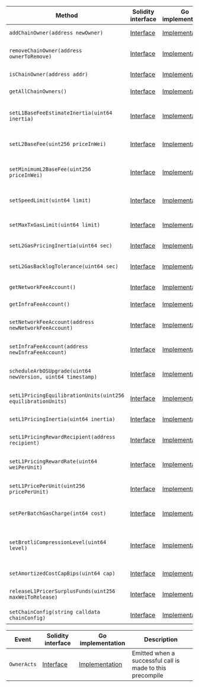 <table>
  <thead>
    <tr>
      <th>Method</th>
      <th>Solidity interface</th>
      <th>Go implementation</th>
      <th>Description</th>
    </tr>
  </thead>
  <tbody>
    <tr>
      <td>
        <code>addChainOwner(address newOwner)</code>
      </td>
      <td>
        <a
          href="https://github.com/OffchainLabs/nitro-contracts/blob/0a149d2af9aee566c4abf493479ec15e5fc32d98/src/precompiles/ArbOwner.sol#L16"
          target="_blank"
        >
          Interface
        </a>
      </td>
      <td>
        <a
          href="https://github.com/OffchainLabs/nitro/blob/v2.2.4/precompiles/ArbOwner.go#L34"
          target="_blank"
        >
          Implementation
        </a>
      </td>
      <td>AddChainOwner adds account as a chain owner</td>
    </tr>
    <tr>
      <td>
        <code>removeChainOwner(address ownerToRemove)</code>
      </td>
      <td>
        <a
          href="https://github.com/OffchainLabs/nitro-contracts/blob/0a149d2af9aee566c4abf493479ec15e5fc32d98/src/precompiles/ArbOwner.sol#L19"
          target="_blank"
        >
          Interface
        </a>
      </td>
      <td>
        <a
          href="https://github.com/OffchainLabs/nitro/blob/v2.2.4/precompiles/ArbOwner.go#L39"
          target="_blank"
        >
          Implementation
        </a>
      </td>
      <td>RemoveChainOwner removes account from the list of chain owners</td>
    </tr>
    <tr>
      <td>
        <code>isChainOwner(address addr)</code>
      </td>
      <td>
        <a
          href="https://github.com/OffchainLabs/nitro-contracts/blob/0a149d2af9aee566c4abf493479ec15e5fc32d98/src/precompiles/ArbOwner.sol#L22"
          target="_blank"
        >
          Interface
        </a>
      </td>
      <td>
        <a
          href="https://github.com/OffchainLabs/nitro/blob/v2.2.4/precompiles/ArbOwner.go#L48"
          target="_blank"
        >
          Implementation
        </a>
      </td>
      <td>IsChainOwner checks if the account is a chain owner</td>
    </tr>
    <tr>
      <td>
        <code>getAllChainOwners()</code>
      </td>
      <td>
        <a
          href="https://github.com/OffchainLabs/nitro-contracts/blob/0a149d2af9aee566c4abf493479ec15e5fc32d98/src/precompiles/ArbOwner.sol#L25"
          target="_blank"
        >
          Interface
        </a>
      </td>
      <td>
        <a
          href="https://github.com/OffchainLabs/nitro/blob/v2.2.4/precompiles/ArbOwner.go#L53"
          target="_blank"
        >
          Implementation
        </a>
      </td>
      <td>GetAllChainOwners retrieves the list of chain owners</td>
    </tr>
    <tr>
      <td>
        <code>setL1BaseFeeEstimateInertia(uint64 inertia)</code>
      </td>
      <td>
        <a
          href="https://github.com/OffchainLabs/nitro-contracts/blob/0a149d2af9aee566c4abf493479ec15e5fc32d98/src/precompiles/ArbOwner.sol#L28"
          target="_blank"
        >
          Interface
        </a>
      </td>
      <td>
        <a
          href="https://github.com/OffchainLabs/nitro/blob/v2.2.4/precompiles/ArbOwner.go#L58"
          target="_blank"
        >
          Implementation
        </a>
      </td>
      <td>
        SetL1BaseFeeEstimateInertia sets how slowly ArbOS updates its estimate of the L1 basefee
      </td>
    </tr>
    <tr>
      <td>
        <code>setL2BaseFee(uint256 priceInWei)</code>
      </td>
      <td>
        <a
          href="https://github.com/OffchainLabs/nitro-contracts/blob/0a149d2af9aee566c4abf493479ec15e5fc32d98/src/precompiles/ArbOwner.sol#L31"
          target="_blank"
        >
          Interface
        </a>
      </td>
      <td>
        <a
          href="https://github.com/OffchainLabs/nitro/blob/v2.2.4/precompiles/ArbOwner.go#L63"
          target="_blank"
        >
          Implementation
        </a>
      </td>
      <td>SetL2BaseFee sets the L2 gas price directly, bypassing the pool calculus</td>
    </tr>
    <tr>
      <td>
        <code>setMinimumL2BaseFee(uint256 priceInWei)</code>
      </td>
      <td>
        <a
          href="https://github.com/OffchainLabs/nitro-contracts/blob/0a149d2af9aee566c4abf493479ec15e5fc32d98/src/precompiles/ArbOwner.sol#L34"
          target="_blank"
        >
          Interface
        </a>
      </td>
      <td>
        <a
          href="https://github.com/OffchainLabs/nitro/blob/v2.2.4/precompiles/ArbOwner.go#L68"
          target="_blank"
        >
          Implementation
        </a>
      </td>
      <td>SetMinimumL2BaseFee sets the minimum base fee needed for a transaction to succeed</td>
    </tr>
    <tr>
      <td>
        <code>setSpeedLimit(uint64 limit)</code>
      </td>
      <td>
        <a
          href="https://github.com/OffchainLabs/nitro-contracts/blob/0a149d2af9aee566c4abf493479ec15e5fc32d98/src/precompiles/ArbOwner.sol#L37"
          target="_blank"
        >
          Interface
        </a>
      </td>
      <td>
        <a
          href="https://github.com/OffchainLabs/nitro/blob/v2.2.4/precompiles/ArbOwner.go#L73"
          target="_blank"
        >
          Implementation
        </a>
      </td>
      <td>SetSpeedLimit sets the computational speed limit for the chain</td>
    </tr>
    <tr>
      <td>
        <code>setMaxTxGasLimit(uint64 limit)</code>
      </td>
      <td>
        <a
          href="https://github.com/OffchainLabs/nitro-contracts/blob/0a149d2af9aee566c4abf493479ec15e5fc32d98/src/precompiles/ArbOwner.sol#L40"
          target="_blank"
        >
          Interface
        </a>
      </td>
      <td>
        <a
          href="https://github.com/OffchainLabs/nitro/blob/v2.2.4/precompiles/ArbOwner.go#L78"
          target="_blank"
        >
          Implementation
        </a>
      </td>
      <td>SetMaxTxGasLimit sets the maximum size a tx (and block) can be</td>
    </tr>
    <tr>
      <td>
        <code>setL2GasPricingInertia(uint64 sec)</code>
      </td>
      <td>
        <a
          href="https://github.com/OffchainLabs/nitro-contracts/blob/0a149d2af9aee566c4abf493479ec15e5fc32d98/src/precompiles/ArbOwner.sol#L43"
          target="_blank"
        >
          Interface
        </a>
      </td>
      <td>
        <a
          href="https://github.com/OffchainLabs/nitro/blob/v2.2.4/precompiles/ArbOwner.go#L83"
          target="_blank"
        >
          Implementation
        </a>
      </td>
      <td>SetL2GasPricingInertia sets the L2 gas pricing inertia</td>
    </tr>
    <tr>
      <td>
        <code>setL2GasBacklogTolerance(uint64 sec)</code>
      </td>
      <td>
        <a
          href="https://github.com/OffchainLabs/nitro-contracts/blob/0a149d2af9aee566c4abf493479ec15e5fc32d98/src/precompiles/ArbOwner.sol#L46"
          target="_blank"
        >
          Interface
        </a>
      </td>
      <td>
        <a
          href="https://github.com/OffchainLabs/nitro/blob/v2.2.4/precompiles/ArbOwner.go#L88"
          target="_blank"
        >
          Implementation
        </a>
      </td>
      <td>SetL2GasBacklogTolerance sets the L2 gas backlog tolerance</td>
    </tr>
    <tr>
      <td>
        <code>getNetworkFeeAccount()</code>
      </td>
      <td>
        <a
          href="https://github.com/OffchainLabs/nitro-contracts/blob/0a149d2af9aee566c4abf493479ec15e5fc32d98/src/precompiles/ArbOwner.sol#L49"
          target="_blank"
        >
          Interface
        </a>
      </td>
      <td>
        <a
          href="https://github.com/OffchainLabs/nitro/blob/v2.2.4/precompiles/ArbOwner.go#L93"
          target="_blank"
        >
          Implementation
        </a>
      </td>
      <td>GetNetworkFeeAccount gets the network fee collector</td>
    </tr>
    <tr>
      <td>
        <code>getInfraFeeAccount()</code>
      </td>
      <td>
        <a
          href="https://github.com/OffchainLabs/nitro-contracts/blob/0a149d2af9aee566c4abf493479ec15e5fc32d98/src/precompiles/ArbOwner.sol#L52"
          target="_blank"
        >
          Interface
        </a>
      </td>
      <td>
        <a
          href="https://github.com/OffchainLabs/nitro/blob/v2.2.4/precompiles/ArbOwner.go#L98"
          target="_blank"
        >
          Implementation
        </a>
      </td>
      <td>GetInfraFeeAccount gets the infrastructure fee collector</td>
    </tr>
    <tr>
      <td>
        <code>setNetworkFeeAccount(address newNetworkFeeAccount)</code>
      </td>
      <td>
        <a
          href="https://github.com/OffchainLabs/nitro-contracts/blob/0a149d2af9aee566c4abf493479ec15e5fc32d98/src/precompiles/ArbOwner.sol#L55"
          target="_blank"
        >
          Interface
        </a>
      </td>
      <td>
        <a
          href="https://github.com/OffchainLabs/nitro/blob/v2.2.4/precompiles/ArbOwner.go#L103"
          target="_blank"
        >
          Implementation
        </a>
      </td>
      <td>SetNetworkFeeAccount sets the network fee collector to the new network fee account</td>
    </tr>
    <tr>
      <td>
        <code>setInfraFeeAccount(address newInfraFeeAccount)</code>
      </td>
      <td>
        <a
          href="https://github.com/OffchainLabs/nitro-contracts/blob/0a149d2af9aee566c4abf493479ec15e5fc32d98/src/precompiles/ArbOwner.sol#L58"
          target="_blank"
        >
          Interface
        </a>
      </td>
      <td>
        <a
          href="https://github.com/OffchainLabs/nitro/blob/v2.2.4/precompiles/ArbOwner.go#L108"
          target="_blank"
        >
          Implementation
        </a>
      </td>
      <td>SetInfraFeeAccount sets the infra fee collector to the new network fee account</td>
    </tr>
    <tr>
      <td>
        <code>scheduleArbOSUpgrade(uint64 newVersion, uint64 timestamp)</code>
      </td>
      <td>
        <a
          href="https://github.com/OffchainLabs/nitro-contracts/blob/0a149d2af9aee566c4abf493479ec15e5fc32d98/src/precompiles/ArbOwner.sol#L61"
          target="_blank"
        >
          Interface
        </a>
      </td>
      <td>
        <a
          href="https://github.com/OffchainLabs/nitro/blob/v2.2.4/precompiles/ArbOwner.go#L113"
          target="_blank"
        >
          Implementation
        </a>
      </td>
      <td>ScheduleArbOSUpgrade to the requested version at the requested timestamp</td>
    </tr>
    <tr>
      <td>
        <code>setL1PricingEquilibrationUnits(uint256 equilibrationUnits)</code>
      </td>
      <td>
        <a
          href="https://github.com/OffchainLabs/nitro-contracts/blob/0a149d2af9aee566c4abf493479ec15e5fc32d98/src/precompiles/ArbOwner.sol#L64"
          target="_blank"
        >
          Interface
        </a>
      </td>
      <td>
        <a
          href="https://github.com/OffchainLabs/nitro/blob/v2.2.4/precompiles/ArbOwner.go#L117"
          target="_blank"
        >
          Implementation
        </a>
      </td>
      <td>Sets equilibration units parameter for L1 price adjustment algorithm</td>
    </tr>
    <tr>
      <td>
        <code>setL1PricingInertia(uint64 inertia)</code>
      </td>
      <td>
        <a
          href="https://github.com/OffchainLabs/nitro-contracts/blob/0a149d2af9aee566c4abf493479ec15e5fc32d98/src/precompiles/ArbOwner.sol#L67"
          target="_blank"
        >
          Interface
        </a>
      </td>
      <td>
        <a
          href="https://github.com/OffchainLabs/nitro/blob/v2.2.4/precompiles/ArbOwner.go#L121"
          target="_blank"
        >
          Implementation
        </a>
      </td>
      <td>Sets inertia parameter for L1 price adjustment algorithm</td>
    </tr>
    <tr>
      <td>
        <code>setL1PricingRewardRecipient(address recipient)</code>
      </td>
      <td>
        <a
          href="https://github.com/OffchainLabs/nitro-contracts/blob/0a149d2af9aee566c4abf493479ec15e5fc32d98/src/precompiles/ArbOwner.sol#L70"
          target="_blank"
        >
          Interface
        </a>
      </td>
      <td>
        <a
          href="https://github.com/OffchainLabs/nitro/blob/v2.2.4/precompiles/ArbOwner.go#L125"
          target="_blank"
        >
          Implementation
        </a>
      </td>
      <td>Sets reward recipient address for L1 price adjustment algorithm</td>
    </tr>
    <tr>
      <td>
        <code>setL1PricingRewardRate(uint64 weiPerUnit)</code>
      </td>
      <td>
        <a
          href="https://github.com/OffchainLabs/nitro-contracts/blob/0a149d2af9aee566c4abf493479ec15e5fc32d98/src/precompiles/ArbOwner.sol#L73"
          target="_blank"
        >
          Interface
        </a>
      </td>
      <td>
        <a
          href="https://github.com/OffchainLabs/nitro/blob/v2.2.4/precompiles/ArbOwner.go#L129"
          target="_blank"
        >
          Implementation
        </a>
      </td>
      <td>Sets reward amount for L1 price adjustment algorithm, in wei per unit</td>
    </tr>
    <tr>
      <td>
        <code>setL1PricePerUnit(uint256 pricePerUnit)</code>
      </td>
      <td>
        <a
          href="https://github.com/OffchainLabs/nitro-contracts/blob/0a149d2af9aee566c4abf493479ec15e5fc32d98/src/precompiles/ArbOwner.sol#L76"
          target="_blank"
        >
          Interface
        </a>
      </td>
      <td>
        <a
          href="https://github.com/OffchainLabs/nitro/blob/v2.2.4/precompiles/ArbOwner.go#L133"
          target="_blank"
        >
          Implementation
        </a>
      </td>
      <td>Set how much ArbOS charges per L1 gas spent on transaction data.</td>
    </tr>
    <tr>
      <td>
        <code>setPerBatchGasCharge(int64 cost)</code>
      </td>
      <td>
        <a
          href="https://github.com/OffchainLabs/nitro-contracts/blob/0a149d2af9aee566c4abf493479ec15e5fc32d98/src/precompiles/ArbOwner.sol#L79"
          target="_blank"
        >
          Interface
        </a>
      </td>
      <td>
        <a
          href="https://github.com/OffchainLabs/nitro/blob/v2.2.4/precompiles/ArbOwner.go#L137"
          target="_blank"
        >
          Implementation
        </a>
      </td>
      <td>Sets the base charge (in L1 gas) attributed to each data batch in the calldata pricer</td>
    </tr>
    <tr>
      <td>
        <code>setBrotliCompressionLevel(uint64 level)</code>
      </td>
      <td>
        <a
          href="https://github.com/OffchainLabs/nitro-contracts/blob/0a149d2af9aee566c4abf493479ec15e5fc32d98/src/precompiles/ArbOwner.sol#L85"
          target="_blank"
        >
          Interface
        </a>
      </td>
      <td>
        <a
          href="https://github.com/OffchainLabs/nitro/blob/v2.2.4/precompiles/ArbOwner.go#L145"
          target="_blank"
        >
          Implementation
        </a>
      </td>
      <td>
        Sets the Brotli compression level used for fast compression (Available in ArbOS version 12
        with default level as 1)
      </td>
    </tr>
    <tr>
      <td>
        <code>setAmortizedCostCapBips(uint64 cap)</code>
      </td>
      <td>
        <a
          href="https://github.com/OffchainLabs/nitro-contracts/blob/0a149d2af9aee566c4abf493479ec15e5fc32d98/src/precompiles/ArbOwner.sol#L88"
          target="_blank"
        >
          Interface
        </a>
      </td>
      <td>
        <a
          href="https://github.com/OffchainLabs/nitro/blob/v2.2.4/precompiles/ArbOwner.go#L141"
          target="_blank"
        >
          Implementation
        </a>
      </td>
      <td>Sets the cost amortization cap in basis points</td>
    </tr>
    <tr>
      <td>
        <code>releaseL1PricerSurplusFunds(uint256 maxWeiToRelease)</code>
      </td>
      <td>
        <a
          href="https://github.com/OffchainLabs/nitro-contracts/blob/0a149d2af9aee566c4abf493479ec15e5fc32d98/src/precompiles/ArbOwner.sol#L91"
          target="_blank"
        >
          Interface
        </a>
      </td>
      <td>
        <a
          href="https://github.com/OffchainLabs/nitro/blob/v2.2.4/precompiles/ArbOwner.go#L149"
          target="_blank"
        >
          Implementation
        </a>
      </td>
      <td>Releases surplus funds from L1PricerFundsPoolAddress for use</td>
    </tr>
    <tr>
      <td>
        <code>setChainConfig(string calldata chainConfig)</code>
      </td>
      <td>
        <a
          href="https://github.com/OffchainLabs/nitro-contracts/blob/0a149d2af9aee566c4abf493479ec15e5fc32d98/src/precompiles/ArbOwner.sol#L94"
          target="_blank"
        >
          Interface
        </a>
      </td>
      <td>
        <a
          href="https://github.com/OffchainLabs/nitro/blob/v2.2.4/precompiles/ArbOwner.go#L169"
          target="_blank"
        >
          Implementation
        </a>
      </td>
      <td>Sets serialized chain config in ArbOS state</td>
    </tr>
  </tbody>
</table>
<table>
  <thead>
    <tr>
      <th>Event</th>
      <th>Solidity interface</th>
      <th>Go implementation</th>
      <th>Description</th>
    </tr>
  </thead>
  <tbody>
    <tr>
      <td>
        <code>OwnerActs</code>
      </td>
      <td>
        <a
          href="https://github.com/OffchainLabs/nitro-contracts/blob/0a149d2af9aee566c4abf493479ec15e5fc32d98/src/precompiles/ArbOwner.sol#L97"
          target="_blank"
        >
          Interface
        </a>
      </td>
      <td>
        <a
          href="https://github.com/OffchainLabs/nitro/blob/v2.2.4/precompiles/ArbOwner.go#L0"
          target="_blank"
        >
          Implementation
        </a>
      </td>
      <td>Emitted when a successful call is made to this precompile</td>
    </tr>
  </tbody>
</table>
